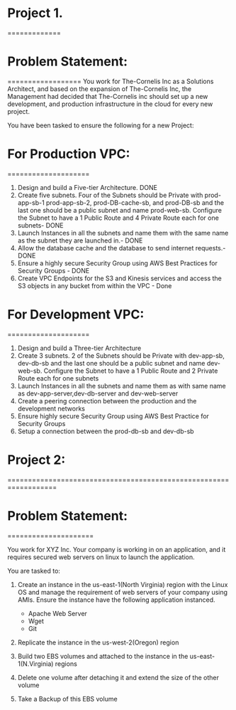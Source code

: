 # Project 1. 
=============
# Problem Statement:
==================
You work for The-Cornelis Inc as a Solutions Architect, and based on the expansion of The-Cornelis Inc, the Management had decided that The-Cornelis inc should set up a new development, and production infrastructure in the cloud for every new project.

You have been tasked to ensure the following for a new Project:

# For Production VPC:
====================
1. Design and build a Five-tier Architecture. DONE
2. Create five subnets. Four of the Subnets should be Private with prod-app-sb-1 prod-app-sb-2, prod-DB-cache-sb, and prod-DB-sb and the last one should be a public subnet and name prod-web-sb. Configure the Subnet to have a 1 Public Route and 4 Private Route each for one subnets- DONE
3. Launch Instances in all the subnets and name them with the same name as the subnet they are launched in.- DONE
4. Allow the database cache and the database to send internet requests.- DONE
5. Ensure a highly secure Security Group using AWS Best Practices for Security Groups - DONE
6. Create VPC Endpoints for the S3 and Kinesis services and access the S3 objects in any bucket from within the VPC - Done

# For Development VPC:
====================
1. Design and build a Three-tier Architecture
2. Create 3 subnets. 2 of the Subnets should be Private with dev-app-sb, dev-db-sb and the last one should be a public subnet and name dev-web-sb. Configure the Subnet to have a 1 Public Route and 2 Private Route each for one subnets
3. Launch Instances in all the subnets and name them as with same name as dev-app-server,dev-db-server and dev-web-server
4. Create a peering connection between the production and the development networks
5. Ensure highly secure Security Group using AWS Best Practice for Security Groups
6. Setup a connection between the prod-db-sb and dev-db-sb





# Project 2: 
==================================================================


# Problem Statement: 
=====================

You work for XYZ Inc. Your company is working in on an application, and it requires secured web servers on linux to launch the application.

You are tasked to:

1. Create an instance in the us-east-1(North Virginia) region with the Linux OS and manage the requirement of web servers of your company using AMIs. Ensure the instance have the following application instanced.
    - Apache Web Server
    - Wget
    - Git 

2. Replicate the instance in the us-west-2(Oregon) region
3. Build two EBS volumes and attached to the instance in the us-east-1(N.Virginia) regions
4. Delete one volume after detaching it and extend the size of the other volume
5. Take a Backup of this EBS volume
